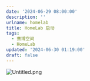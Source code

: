 ```yaml
---
date: '2024-06-29 08:00:00'
description: ''
urlname: homelab
title: HomeLab 启动
tags:
  - 赛博空间
  - HomeLab
updated: '2024-06-30 01:19:00'
draft: false
---
```


![Untitled.png](https://image.1874.cool/blog/bdf515ad4fa1e116a8b70d998792bce6.png)

